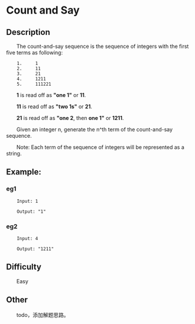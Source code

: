 # Count and Say

## Description

&emsp;&emsp;The count-and-say sequence is the sequence of integers with the first five terms as following:
            
```
    1.     1
    2.     11
    3.     21
    4.     1211
    5.     111221
```

&emsp;&emsp;**1** is read off as **"one 1"** or **11**.

&emsp;&emsp;**11** is read off as **"two 1s"** or **21**.

&emsp;&emsp;**21** is read off as **"one 2**, then **one 1"** or **1211**.

&emsp;&emsp;Given an integer n, generate the n^th term of the count-and-say sequence.

&emsp;&emsp;Note: Each term of the sequence of integers will be represented as a string.

## Example:

### eg1

```
    Input: 1
    
    Output: "1"
```

### eg2

```
    Input: 4
    
    Output: "1211"
```

## Difficulty

&emsp;&emsp;Easy

## Other

&emsp;&emsp;todo，添加解题思路。